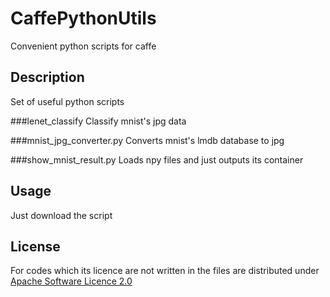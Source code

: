 # CaffePythonUtils
Convenient python scripts for caffe

## Description
Set of useful python scripts

###lenet_classify
Classify mnist's jpg data

###mnist_jpg_converter.py
Converts mnist's lmdb database to jpg

###show_mnist_result.py
Loads npy files and just outputs its container

## Usage
Just download the script

## License

For codes which its licence are not written in the files are distributed under
[Apache Software Licence 2.0](http://www.apache.org/licenses/LICENSE-2.0)
